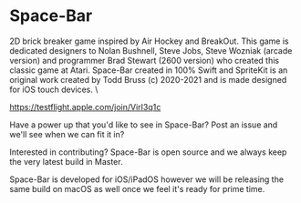 # Space-Bar
2D brick breaker game inspired by Air Hockey and BreakOut. This game is dedicated designers to Nolan Bushnell, Steve Jobs, Steve Wozniak (arcade version) and programmer Brad Stewart (2600 version) who created this classic game at Atari. Space-Bar created in 100% Swift and SpriteKit is an original work created by Todd Bruss (c) 2020-2021 and is made designed for iOS touch devices. \

https://testflight.apple.com/join/VirI3q1c

Have a power up that you'd like to see in Space-Bar? Post an issue and we'll see when we can fit it in?

Interested in contributing? Space-Bar is open source and we always keep the very latest build in Master.

Space-Bar is developed for iOS/iPadOS however we will be releasing the same build on macOS as well once we feel it's ready for prime time.
